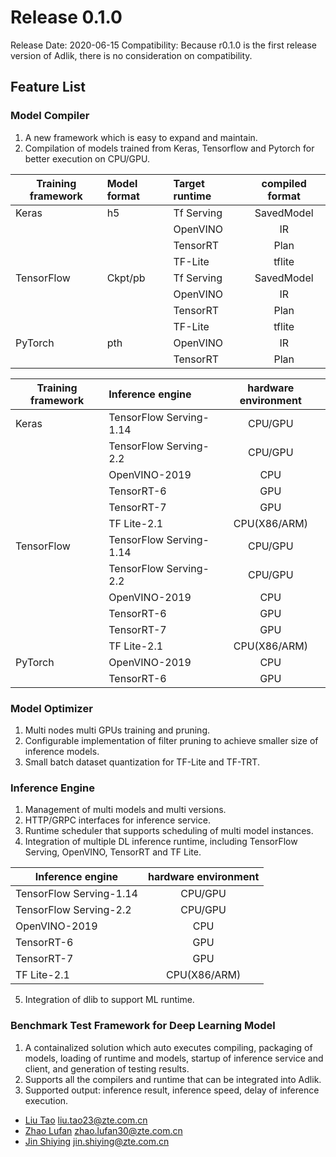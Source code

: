 # Release 0.1.0

Release Date: 2020-06-15
Compatibility: Because r0.1.0 is the first release version of Adlik, there is no consideration on compatibility.

## Feature List

### Model Compiler

1. A new framework which is easy to expand and maintain.
2. Compilation of models trained from Keras, Tensorflow and Pytorch for better execution on CPU/GPU.

| Training framework | Model format | Target runtime | compiled format |
| ------------------ | :----------- | :------------- | :-------------: |
| Keras              | h5           | Tf Serving     |   SavedModel    |
|                    |              | OpenVINO       |       IR        |
|                    |              | TensorRT       |      Plan       |
|                    |              | TF-Lite        |     tflite      |
| TensorFlow         | Ckpt/pb      | Tf Serving     |   SavedModel    |
|                    |              | OpenVINO       |       IR        |
|                    |              | TensorRT       |      Plan       |
|                    |              | TF-Lite        |     tflite      |
| PyTorch            | pth          | OpenVINO       |       IR        |
|                    |              | TensorRT       |      Plan       |

| Training framework | Inference engine        | hardware environment |
| ------------------ | :---------------------- | :------------------: |
| Keras              | TensorFlow Serving-1.14 |       CPU/GPU        |
|                    | TensorFlow Serving-2.2  |       CPU/GPU        |
|                    | OpenVINO-2019           |         CPU          |
|                    | TensorRT-6              |         GPU          |
|                    | TensorRT-7              |         GPU          |
|                    | TF Lite-2.1             |     CPU(X86/ARM)     |
| TensorFlow         | TensorFlow Serving-1.14 |       CPU/GPU        |
|                    | TensorFlow Serving-2.2  |       CPU/GPU        |
|                    | OpenVINO-2019           |         CPU          |
|                    | TensorRT-6              |         GPU          |
|                    | TensorRT-7              |         GPU          |
|                    | TF Lite-2.1             |     CPU(X86/ARM)     |
| PyTorch            | OpenVINO-2019           |         CPU          |
|                    | TensorRT-6              |         GPU          |

### Model Optimizer

1. Multi nodes multi GPUs training and pruning.
2. Configurable implementation of filter pruning to achieve smaller size of inference models.
3. Small batch dataset quantization for TF-Lite and TF-TRT.

### Inference Engine

1. Management of multi models and multi versions.
2. HTTP/GRPC interfaces for inference service.
3. Runtime scheduler that supports scheduling of multi model instances.
4. Integration of multiple DL inference runtime, including TensorFlow Serving, OpenVINO, TensorRT and TF Lite.

| Inference engine        | hardware environment |
| ----------------------- | :------------------: |
| TensorFlow Serving-1.14 |       CPU/GPU        |
| TensorFlow Serving-2.2  |       CPU/GPU        |
| OpenVINO-2019           |         CPU          |
| TensorRT-6              |         GPU          |
| TensorRT-7              |         GPU          |
| TF Lite-2.1             |     CPU(X86/ARM)     |

5. Integration of dlib to support ML runtime.

### Benchmark Test Framework for Deep Learning Model

1. A containalized solution which auto executes compiling, packaging of models, loading of runtime and models, startup
   of inference service and client, and generation of testing results.
2. Supports all the compilers and runtime that can be integrated into Adlik.
3. Supported output: inference result, inference speed, delay of inference execution.

- [Liu Tao](https://github.com/amadeus-zte)  <liu.tao23@zte.com.cn>
- [Zhao Lufan](https://github.com/EFanZh)  <zhao.lufan30@zte.com.cn>
- [Jin Shiying](https://github.com/shiyingjin)  <jin.shiying@zte.com.cn>